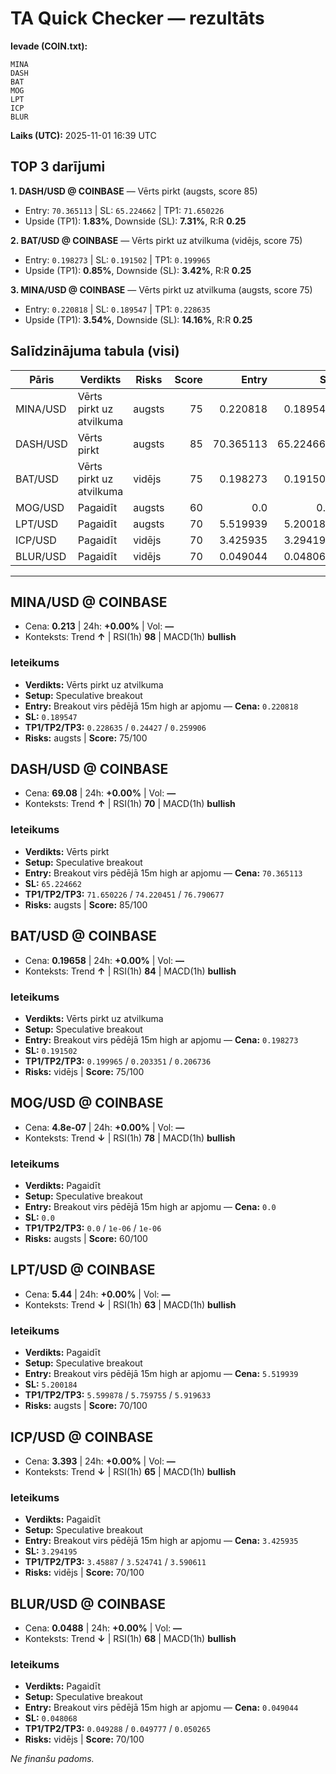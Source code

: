 # TA Quick Checker — rezultāts

**Ievade (COIN.txt):**
```
MINA
DASH
BAT
MOG
LPT
ICP
BLUR
```
**Laiks (UTC):** 2025-11-01 16:39 UTC

## TOP 3 darījumi
**1. DASH/USD @ COINBASE** — Vērts pirkt (augsts, score 85)
- Entry: `70.365113` | SL: `65.224662` | TP1: `71.650226`
- Upside (TP1): **1.83%**, Downside (SL): **7.31%**, R:R **0.25**

**2. BAT/USD @ COINBASE** — Vērts pirkt uz atvilkuma (vidējs, score 75)
- Entry: `0.198273` | SL: `0.191502` | TP1: `0.199965`
- Upside (TP1): **0.85%**, Downside (SL): **3.42%**, R:R **0.25**

**3. MINA/USD @ COINBASE** — Vērts pirkt uz atvilkuma (augsts, score 75)
- Entry: `0.220818` | SL: `0.189547` | TP1: `0.228635`
- Upside (TP1): **3.54%**, Downside (SL): **14.16%**, R:R **0.25**

## Salīdzinājuma tabula (visi)
| Pāris | Verdikts | Risks | Score | Entry | SL | TP1 | Upside% | Downside% | R:R | RSI(1h) | MACD | 24h% | Cena |
|---|---|---|---:|---:|---:|---:|---:|---:|---:|---:|---|---:|---:|
| MINA/USD | Vērts pirkt uz atvilkuma | augsts | 75 | 0.220818 | 0.189547 | 0.228635 | 3.54% | 14.16% | 0.25 | 98 | bullish | +0.00% | 0.213 |
| DASH/USD | Vērts pirkt | augsts | 85 | 70.365113 | 65.224662 | 71.650226 | 1.83% | 7.31% | 0.25 | 70 | bullish | +0.00% | 69.08 |
| BAT/USD | Vērts pirkt uz atvilkuma | vidējs | 75 | 0.198273 | 0.191502 | 0.199965 | 0.85% | 3.42% | 0.25 | 84 | bullish | +0.00% | 0.19658 |
| MOG/USD | Pagaidīt | augsts | 60 | 0.0 | 0.0 | 0.0 | — | — | — | 78 | bullish | +0.00% | 4.8e-07 |
| LPT/USD | Pagaidīt | augsts | 70 | 5.519939 | 5.200184 | 5.599878 | 1.45% | 5.79% | 0.25 | 63 | bullish | +0.00% | 5.44 |
| ICP/USD | Pagaidīt | vidējs | 70 | 3.425935 | 3.294195 | 3.45887 | 0.96% | 3.85% | 0.25 | 65 | bullish | +0.00% | 3.393 |
| BLUR/USD | Pagaidīt | vidējs | 70 | 0.049044 | 0.048068 | 0.049288 | 0.50% | 1.99% | 0.25 | 68 | bullish | +0.00% | 0.0488 |

---

## MINA/USD @ COINBASE
- Cena: **0.213** | 24h: **+0.00%** | Vol: **—**
- Konteksts: Trend **↑** | RSI(1h) **98** | MACD(1h) **bullish**

### Ieteikums
- **Verdikts:** Vērts pirkt uz atvilkuma
- **Setup:** Speculative breakout
- **Entry:** Breakout virs pēdējā 15m high ar apjomu  — **Cena:** `0.220818`
- **SL:** `0.189547`
- **TP1/TP2/TP3:** `0.228635` / `0.24427` / `0.259906`
- **Risks:** augsts | **Score:** 75/100

## DASH/USD @ COINBASE
- Cena: **69.08** | 24h: **+0.00%** | Vol: **—**
- Konteksts: Trend **↑** | RSI(1h) **70** | MACD(1h) **bullish**

### Ieteikums
- **Verdikts:** Vērts pirkt
- **Setup:** Speculative breakout
- **Entry:** Breakout virs pēdējā 15m high ar apjomu  — **Cena:** `70.365113`
- **SL:** `65.224662`
- **TP1/TP2/TP3:** `71.650226` / `74.220451` / `76.790677`
- **Risks:** augsts | **Score:** 85/100

## BAT/USD @ COINBASE
- Cena: **0.19658** | 24h: **+0.00%** | Vol: **—**
- Konteksts: Trend **↑** | RSI(1h) **84** | MACD(1h) **bullish**

### Ieteikums
- **Verdikts:** Vērts pirkt uz atvilkuma
- **Setup:** Speculative breakout
- **Entry:** Breakout virs pēdējā 15m high ar apjomu  — **Cena:** `0.198273`
- **SL:** `0.191502`
- **TP1/TP2/TP3:** `0.199965` / `0.203351` / `0.206736`
- **Risks:** vidējs | **Score:** 75/100

## MOG/USD @ COINBASE
- Cena: **4.8e-07** | 24h: **+0.00%** | Vol: **—**
- Konteksts: Trend **↓** | RSI(1h) **78** | MACD(1h) **bullish**

### Ieteikums
- **Verdikts:** Pagaidīt
- **Setup:** Speculative breakout
- **Entry:** Breakout virs pēdējā 15m high ar apjomu  — **Cena:** `0.0`
- **SL:** `0.0`
- **TP1/TP2/TP3:** `0.0` / `1e-06` / `1e-06`
- **Risks:** augsts | **Score:** 60/100

## LPT/USD @ COINBASE
- Cena: **5.44** | 24h: **+0.00%** | Vol: **—**
- Konteksts: Trend **↓** | RSI(1h) **63** | MACD(1h) **bullish**

### Ieteikums
- **Verdikts:** Pagaidīt
- **Setup:** Speculative breakout
- **Entry:** Breakout virs pēdējā 15m high ar apjomu  — **Cena:** `5.519939`
- **SL:** `5.200184`
- **TP1/TP2/TP3:** `5.599878` / `5.759755` / `5.919633`
- **Risks:** augsts | **Score:** 70/100

## ICP/USD @ COINBASE
- Cena: **3.393** | 24h: **+0.00%** | Vol: **—**
- Konteksts: Trend **↓** | RSI(1h) **65** | MACD(1h) **bullish**

### Ieteikums
- **Verdikts:** Pagaidīt
- **Setup:** Speculative breakout
- **Entry:** Breakout virs pēdējā 15m high ar apjomu  — **Cena:** `3.425935`
- **SL:** `3.294195`
- **TP1/TP2/TP3:** `3.45887` / `3.524741` / `3.590611`
- **Risks:** vidējs | **Score:** 70/100

## BLUR/USD @ COINBASE
- Cena: **0.0488** | 24h: **+0.00%** | Vol: **—**
- Konteksts: Trend **↓** | RSI(1h) **68** | MACD(1h) **bullish**

### Ieteikums
- **Verdikts:** Pagaidīt
- **Setup:** Speculative breakout
- **Entry:** Breakout virs pēdējā 15m high ar apjomu  — **Cena:** `0.049044`
- **SL:** `0.048068`
- **TP1/TP2/TP3:** `0.049288` / `0.049777` / `0.050265`
- **Risks:** vidējs | **Score:** 70/100

*Ne finanšu padoms.*
